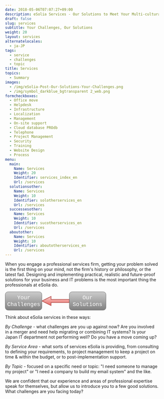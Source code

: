 ```yaml
---
date: 2018-05-06T07:07:27+09:00
description: eSolia Services - Our Solutions to Meet Your Multi-cultural, Project or System Challenges
draft: false
slug: services
subtitle: Your Challenges, Our Solutions
weight: 20
layout: services
alternatelocales:
  - ja-JP
tags:
  - service
  - challenges
  - topic
title: Services
topics:
  - Summary
images:
  - /img/eSolia-Post-Our-Solutions-Your-Challenges.png
  - /img/symbol_darkblue_bgtransparent 2_web.png
formcheckboxes:
  - Office move
  - Helpdesk
  - Infrastructure
  - Localization
  - Management
  - On-site support
  - Cloud database PROdb
  - Telephone
  - Project Management
  - Security
  - Training
  - Website Design
  - Process
menu:
  main:
    Name: Services
    Weight: 20
    Identifier: services_index_en
    Url: /services
  solutionsother:
    Name: Services
    Weight: 10
    Identifier: solotherservices_en
    Url: /services
  successesother:
    Name: Services
    Weight: 10
    Identifier: sucotherservices_en
    Url: /services
  aboutother:
    Name: Services
    Weight: 10
    Identifier: aboutotherservices_en
    Url: /services
---
```


When you engage a professional services firm, getting your problem solved is the first thing on your mind, not the firm's history or philosophy, or the latest fad. Designing and implementing practical, realistic and future-proof solutions for your business and IT problems is the most important thing the professionals at eSolia do.

<svg xmlns="http://www.w3.org/2000/svg" xmlns:xlink="http://www.w3.org/1999/xlink" width="331px" version="1.1" viewBox="0 0 331 61" style="max-width:100%;max-height:61px;"><defs><linearGradient x1="0%" y1="0%" x2="0%" y2="100%" id="mx-gradient-f8cecc-1-ea6b66-1-s-0"><stop offset="0%" style="stop-color:#f8cecc"/><stop offset="100%" style="stop-color:#ea6b66"/></linearGradient><linearGradient x1="0%" y1="0%" x2="0%" y2="100%" id="mx-gradient-cccccc-1-808080-1-s-0"><stop offset="0%" style="stop-color:#CCCCCC"/><stop offset="100%" style="stop-color:#808080"/></linearGradient></defs><g transform="translate(0.5,0.5)"><path d="M 210 25 L 210 35 L 150 35 L 150 45 L 120 30 L 150 15 L 150 25 Z" fill="url(#mx-gradient-f8cecc-1-ea6b66-1-s-0)" stroke="#b85450" stroke-width="2" stroke-miterlimit="10" pointer-events="none"/><rect x="0" y="0" width="120" height="60" rx="9" ry="9" fill="url(#mx-gradient-cccccc-1-808080-1-s-0)" stroke="#666666" pointer-events="none"/><g transform="translate(5.5,9.5)"><switch><foreignObject style="overflow:visible;" pointer-events="all" width="108" height="40" requiredFeatures="http://www.w3.org/TR/SVG11/feature#Extensibility"><div xmlns="http://www.w3.org/1999/xhtml" style="display: inline-block; font-size: 18px; font-family: &quot;Courier New&quot;; color: rgb(255, 255, 255); line-height: 1.2; vertical-align: top; width: 110px; white-space: nowrap; word-wrap: normal; text-align: center;"><div xmlns="http://www.w3.org/1999/xhtml" style="display:inline-block;text-align:inherit;text-decoration:inherit;">Your<br />Challenges<br /></div></div></foreignObject><text x="54" y="29" fill="#FFFFFF" text-anchor="middle" font-size="18px" font-family="Courier New">Your&lt;br&gt;Challenges&lt;br&gt;</text></switch></g><rect x="210" y="0" width="120" height="60" rx="9" ry="9" fill="url(#mx-gradient-cccccc-1-808080-1-s-0)" stroke="#666666" pointer-events="none"/><g transform="translate(220.5,9.5)"><switch><foreignObject style="overflow:visible;" pointer-events="all" width="98" height="40" requiredFeatures="http://www.w3.org/TR/SVG11/feature#Extensibility"><div xmlns="http://www.w3.org/1999/xhtml" style="display: inline-block; font-size: 18px; font-family: &quot;Courier New&quot;; color: rgb(255, 255, 255); line-height: 1.2; vertical-align: top; width: 98px; white-space: nowrap; word-wrap: normal; text-align: center;"><div xmlns="http://www.w3.org/1999/xhtml" style="display:inline-block;text-align:inherit;text-decoration:inherit;">Our<br />Solutions<br /></div></div></foreignObject><text x="49" y="29" fill="#FFFFFF" text-anchor="middle" font-size="18px" font-family="Courier New">Our&lt;br&gt;Solutions&lt;br&gt;</text></switch></g></g></svg>

Think about eSolia services in these ways:

_By Challenge_ - what challenges are you up against now? Are you involved in a merger and need help migrating or combining IT systems? Is your Japan IT department not performing well? Do you have a move coming up?

_By Service Area_ - what sorts of services eSolia is providing, from consulting to defining your requirements, to project management to keep a project on time & within the budget, or to post-implementation support.

_By Topic_ - focused on a specific need or topic: "I need someone to manage my project" or "I need a company to build my email system" and the like.

We are confident that our experience and areas of professional expertise speak for themselves, but allow us to introduce you to a few good solutions. What challenges are you facing today?
